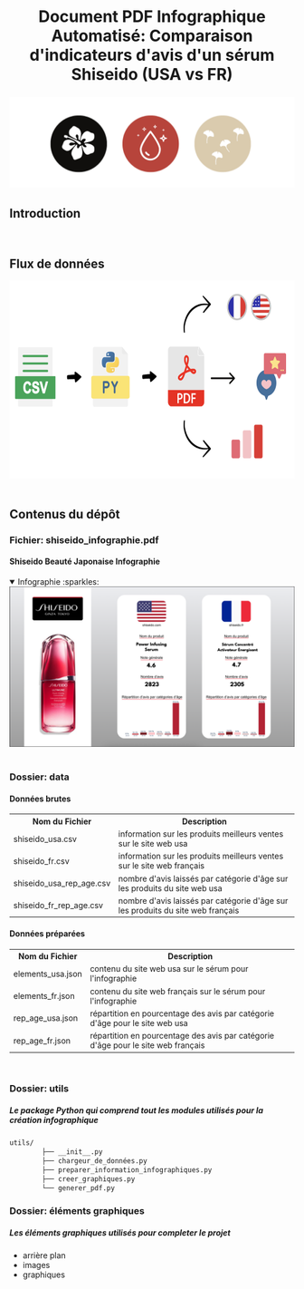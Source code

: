 <h1 align="center">
	Document PDF Infographique Automatisé: Comparaison d'indicateurs d'avis d'un sérum Shiseido (USA vs FR)
</h1>

<h3 align="center">
	<img src="https://github.com/DOCUVESTA/shiseido_skincare_usa_fr_infographics/blob/329728b66cd969188ffced3427c0088fa25bdb95/%C3%A9l%C3%A9ments%20graphiques/header.png"/>
</h3>

## Introduction


<br>

## Flux de données
<div align="center"">
  <img src="https://github.com/DOCUVESTA/shiseido_skincare_usa_fr_infographics/blob/6cb6001d8cd1064f279b8774262028f89afe9b56/%C3%A9l%C3%A9ments%20graphiques/flux_de_donnees.png" alt="flow" width="655" height="350" />
</div>

<br>

## Contenus du dépôt
### Fichier: shiseido_infographie.pdf
#### Shiseido Beauté Japonaise Infographie
<details open>
<summary>Infographie :sparkles:</summary>
<div align="center"">
  <img src="https://github.com/DOCUVESTA/shiseido_skincare_usa_fr_infographics/blob/4b5612fd198a7d609530194cd52b1cafd219cbe6/%C3%A9l%C3%A9ments%20graphiques/shiseido_apercu.png" alt="preview"/>
</div>
</details>

<br>

### Dossier: data
#### Données brutes
<table style="width:100%">
    <tr>
        <th>Nom du Fichier</th>
        <th>Description</th>
    </tr>
    <tr>
        <td>shiseido_usa.csv</td>
        <td>information sur les produits meilleurs ventes sur le site web usa</td>
    </tr>
    <tr>
        <td>shiseido_fr.csv</td>
        <td>information sur les produits meilleurs ventes sur le site web français</td>
    </tr>
    <tr>
        <td>shiseido_usa_rep_age.csv</td>
        <td>nombre d'avis laissés par catégorie d'âge sur les produits du site web usa</td>
    </tr>
    <tr>
        <td>shiseido_fr_rep_age.csv</td>
        <td>nombre d'avis laissés par catégorie d'âge sur les produits du site web français</td>
    </tr>
</table>


#### Données préparées
<table style="width:100%">
    <tr>
        <th>Nom du Fichier</th>
        <th>Description</th>
    </tr>
    <tr>
        <td>elements_usa.json</td>
        <td>contenu du site web usa sur le sérum pour l'infographie</td>
    </tr>
    <tr>
        <td>elements_fr.json</td>
        <td>contenu du site web français sur le sérum pour l'infographie</td>
    </tr>
    <tr>
        <td>rep_age_usa.json</td>
        <td>répartition en pourcentage des avis par catégorie d'âge pour le site web usa</td>
    </tr>
    <tr>
        <td>rep_age_fr.json</td>
        <td>répartition en pourcentage des avis par catégorie d'âge pour le site web français</td>
    </tr>
</table>
<br>

### Dossier: utils
##### Le package Python qui comprend tout les modules utilisés pour la création infographique
```
utils/
        ├── __init__.py
        ├── chargeur_de_données.py
        ├── preparer_information_infographiques.py
        ├── creer_graphiques.py
        └── generer_pdf.py

```
### Dossier: éléments graphiques
##### Les éléments graphiques utilisés pour completer le projet
- arrière plan
- images
- graphiques
